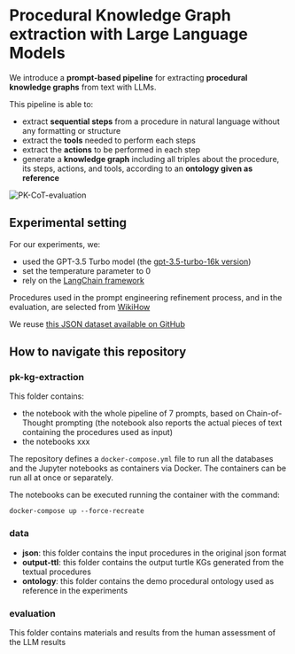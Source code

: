# Procedural Knowledge Graph extraction with Large Language Models
We introduce a **prompt-based pipeline** for extracting **procedural knowledge graphs** from text with LLMs.

This pipeline is able to:
- extract **sequential steps** from a procedure in natural language without any formatting or structure
- extract the **tools** needed to perform each steps
- extract the **actions** to be performed in each step
- generate a **knowledge graph** including all triples about the procedure, its steps, actions, and tools, according to an **ontology given as reference**

![PK-CoT-evaluation](https://github.com/cefriel/procedural-kg-llm/assets/36740200/870c9f0e-95d2-4b4a-ad2e-bd280c7e597c)


## Experimental setting
For our experiments, we:
- used the GPT-3.5 Turbo model (the [gpt-3.5-turbo-16k version](https://platform.openai.com/docs/models/gpt-3-5-turbo))
- set the temperature parameter to 0
- rely on the [LangChain framework](https://www.langchain.com/)

Procedures used in the prompt engineering refinement process, and in the evaluation, are selected from [WikiHow](https://wikihow.com/)

We reuse [this JSON dataset available on GitHub](https://github.com/zharry29/wikihow-goal-step)

## How to navigate this repository
### pk-kg-extraction
This folder contains:
- the notebook with the whole pipeline of 7 prompts, based on Chain-of-Thought prompting (the notebook also reports the actual pieces of text containing the procedures used as input)
- the notebooks xxx

The repository defines a `docker-compose.yml` file to run all the databases and the Jupyter notebooks as containers via Docker. 
The containers can be run all at once or separately.

The notebooks can be executed running the container with the command:
```
docker-compose up --force-recreate
```

### data
- **json**: this folder contains the input procedures in the original json format
- **output-ttl**: this folder contains the output turtle KGs generated from the textual procedures
- **ontology**: this folder contains the demo procedural ontology used as reference in the experiments

### evaluation
This folder contains materials and results from the human assessment of the LLM results


